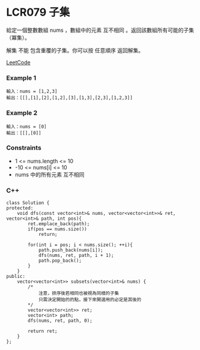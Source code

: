 # LCR079 子集

給定一個整數數組 nums ，數組中的元素 互不相同 。返回該數組所有可能的子集（冪集）。

解集 不能 包含重覆的子集。你可以按 任意順序 返回解集。
 
[LeetCode](https://leetcode.cn/problems/TVdhkn/description/)

### Example 1

```
輸入：nums = [1,2,3]
輸出：[[],[1],[2],[1,2],[3],[1,3],[2,3],[1,2,3]]
```

### Example 2

```
輸入：nums = [0]
輸出：[[],[0]]
```

### Constraints

* 1 <= nums.length <= 10
* -10 <= nums[i] <= 10
* nums 中的所有元素 互不相同



### C++ 

```
class Solution {
protected:
    void dfs(const vector<int>& nums, vector<vector<int>>& ret, vector<int>& path, int pos){
        ret.emplace_back(path);
        if(pos == nums.size())
            return;
        
        for(int i = pos; i < nums.size(); ++i){
            path.push_back(nums[i]);
            dfs(nums, ret, path, i + 1);
            path.pop_back();
        }
    }
public:
    vector<vector<int>> subsets(vector<int>& nums) {
        /*
            注意，排序後若相同也被視為同樣的子集
            只需決定開始的的點，接下來開選用的必定是其後的
        */
        vector<vector<int>> ret;
        vector<int> path;
        dfs(nums, ret, path, 0);

        return ret;
    }
};
```
